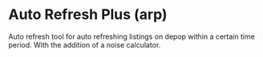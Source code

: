 # Auto Refresh Plus (arp)

Auto refresh tool for auto refreshing listings on depop within a certain time period. With the addition of a noise calculator.
